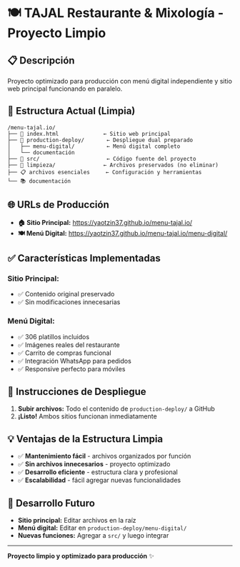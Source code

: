 # 🍽️ TAJAL Restaurante & Mixología - Proyecto Limpio

## 📋 Descripción
Proyecto optimizado para producción con menú digital independiente y sitio web principal funcionando en paralelo.

## 📁 Estructura Actual (Limpia)

```
/menu-tajal.io/
├── 📄 index.html              ← Sitio web principal
├── 📁 production-deploy/       ← Despliegue dual preparado
│   ├── menu-digital/          ← Menú digital completo
│   └── documentación
├── 📁 src/                     ← Código fuente del proyecto
├── 📁 limpieza/               ← Archivos preservados (no eliminar)
├── 📋 archivos esenciales     ← Configuración y herramientas
└── 📚 documentación
```

## 🌐 URLs de Producción

- **🏠 Sitio Principal:** https://yaotzin37.github.io/menu-tajal.io/
- **🍽️ Menú Digital:** https://yaotzin37.github.io/menu-tajal.io/menu-digital/

## ✅ Características Implementadas

### Sitio Principal:
- ✅ Contenido original preservado
- ✅ Sin modificaciones innecesarias

### Menú Digital:
- ✅ 306 platillos incluidos
- ✅ Imágenes reales del restaurante
- ✅ Carrito de compras funcional
- ✅ Integración WhatsApp para pedidos
- ✅ Responsive perfecto para móviles

## 🚀 Instrucciones de Despliegue

1. **Subir archivos:** Todo el contenido de `production-deploy/` a GitHub
2. **¡Listo!** Ambos sitios funcionan inmediatamente

## 💡 Ventajas de la Estructura Limpia

- ✅ **Mantenimiento fácil** - archivos organizados por función
- ✅ **Sin archivos innecesarios** - proyecto optimizado
- ✅ **Desarrollo eficiente** - estructura clara y profesional
- ✅ **Escalabilidad** - fácil agregar nuevas funcionalidades

## 🔧 Desarrollo Futuro

- **Sitio principal:** Editar archivos en la raíz
- **Menú digital:** Editar en `production-deploy/menu-digital/`
- **Nuevas funciones:** Agregar a `src/` y luego integrar

---
**Proyecto limpio y optimizado para producción** ✨
